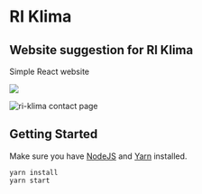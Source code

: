 # RI Klima
## Website suggestion for RI Klima

Simple React website

[![](http://res.cloudinary.com/mdfchucknorris/image/upload/v1516008589/Screenshot_from_2018-01-15_10-27-20_dcmyib.png)](http://res.cloudinary.com/mdfchucknorris/image/upload/v1516008589/Screenshot_from_2018-01-15_10-27-20_dcmyib.png)

<img src="http://res.cloudinary.com/mdfchucknorris/image/upload/v1516008595/Screenshot_from_2018-01-15_10-27-52_rxjcnl.png" display="block" margin-top="200 px" alt="ri-klima contact page" />

## Getting Started

Make sure you have [NodeJS](https://nodejs.org/en/) and [Yarn](https://yarnpkg.com/lang/en/) installed.

```
yarn install
yarn start
```
